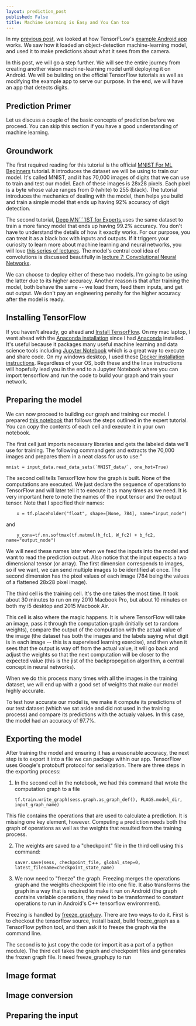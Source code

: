 ```yaml
---
layout: prediction_post
published: False
title: Machine Learning is Easy and You Can too
---
```


In my [previous post](http://jalammar.github.io/Supercharging-android-apps-using-tensorflow/), we looked at how TensorFLow's [example Android app](https://github.com/tensorflow/tensorflow/tree/master/tensorflow/examples/android) works. We saw how it loaded an object-detection machine-learning model, and used it to make predictions about what it sees from the camera.

In this post, we will go a step further. We will see the entire journey from creating another vision machine-learning model until deploying it on Android. We will be building on the official TensorFlow tutorials as well as modifying the example app to serve our purpose. In the end, we will have an app that detects digits.

## Prediction Primer

Let us discuss a couple of the basic concepts of prediction before we proceed. You can skip this section if you have a good understanding of machine learning.

## Groundwork

The first required reading for this tutorial is the official [MNIST For ML Beginners](https://www.tensorflow.org/versions/r0.11/tutorials/mnist/beginners/index.html) tutorial. It introduces the dataset we will be using to train our model. It's called MNIST, and it has 70,000 images of digits that we can use to train and test our model. Each of these images is 28x28 pixels. Each pixel is a byte whose value ranges from 0 (white) to 255 (black). The tutorial introduces the mechanics of dealing with the model, then helps you build and train a simple model that ends up having 92% accuracy of digit detection.

The second tutorial, [Deep MN````IST for Experts](https://www.tensorflow.org/versions/r0.11/tutorials/mnist/pros/index.html),uses the same dataset to train a more fancy model that ends up having 99.2% accuracy. You don't have to understand the details of how it exactly works. For our purpose, you can treat it as a black box with inputs and outputs. If it triggers your curiosity to learn more about machine learning and neural networks, you will love [this series of lectures](https://www.youtube.com/watch?v=g-PvXUjD6qg&list=PLlJy-eBtNFt6EuMxFYRiNRS07MCWN5UIA). The model's central cool idea of convolutions is discussed beautifully in [lecture 7: Convolutional Neural Networks](https://www.youtube.com/watch?v=AQirPKrAyDg).

We can choose to deploy either of these two models. I'm going to be using the latter due to its higher accuracy. Another reason is that after training the model, both behave the same -- we load them, feed them inputs, and get out output. We don't pay an engineering penalty for the higher accuracy after the model is ready.

## Installing TensorFlow

If you haven't already, go ahead and [Install TensorFlow](https://www.tensorflow.org/versions/r0.11/get_started/os_setup.html#download-and-setup). On my mac laptop, I went ahead with the [Anaconda installation](https://www.tensorflow.org/versions/r0.11/get_started/os_setup.html#anaconda-installation) since I had [Anaconda](https://www.continuum.io/downloads) installed. It's useful because it packages many useful machine learning and data science tools including [Jupyter Notebook](http://jupyter.org/) which is a great way to execute and share code. On my windows desktop, I used these [Docker installation instructions](https://gist.github.com/ericjang/959c03168c0bdfac1ca3). Regardless of your OS, both these and the linux instructions will hopefully lead you in the end to a Jupyter Notebook where you can import tensorflow and run the code to build your graph and train your network.

## Preparing the model

We can now proceed to building our graph and training our model. I prepared [this notebook]() that follows the steps outlined in the expert tutorial. You can copy the contents of each cell and execute it in your own notebook.

The first cell just imports necessary libraries and gets the labeled data we'll use for training. The following command gets and extracts the 70,000 images and prepares them in a neat class for us to use:"

`` mnist = input_data.read_data_sets(`MNIST_data/`, one_hot=True) ``

The second cell tells TensorFlow how the graph is built. None of the computations are executed. We just declare the sequence of operations to TensorFlow and will later tell it to execute it as many times as we need. It is very important here to note the names of the input tensor and the output tensor. Note that I specified their names:

        x = tf.placeholder("float", shape=[None, 784], name="input_node")

and

        y_conv=tf.nn.softmax(tf.matmul(h_fc1, W_fc2) + b_fc2, name="output_node")

We will need these names later when we feed the inputs into the model and want to read the prediction output. Also notice that the input expects a two dimensional tensor (or array). The first dimension correspends to images, so if we want, we can send multiple images to be identified at once. The second dimension has the pixel values of each image (784 being the values of a flattened 28x28 pixel image).

The third cell is the training cell. It's the one takes the most time. It took about 30 minutes to run on my 2010 Macbook Pro, but about 10 minutes on both my i5 desktop and 2015 Macbook Air.

This cell is also where the magic happens. It is where TensorFlow will take an image, pass it through the computation graph (initially set to random weights), compare the output of the computation with the actual value of the image (the dataset has both the images and the labels saying what digit is in each image -- this is a supervised learning exercise), and then when it sees that the output is way off from the actual value, it will go back and adjust the weights so that the next computation will be closer to the expected value (this is the jist of the backpropegation algorithm, a central concept in neural networks).

When we do this process many times with all the images in the training dataset, we will end up with a good set of weights that make our model highly accurate.

To test how accurate our model is, we make it compute its predictions of our test dataset (which we sat aside and did not used in the training process) and compare its predictions with the actualy values. In this case, the model had an accuracy of 97.7%.

## Exporting the model

After training the model and ensuring it has a reasonable accuracy, the next step is to export it into a file we can package within our app. TensorFlow uses Google's protobuff protocol for serialization. There are three steps in the exporting process:

1.  In the second cell in the notebook, we had this command that wrote the computation graph to a file

        tf.train.write_graph(sess.graph.as_graph_def(), FLAGS.model_dir, input_graph_name)

This file contains the operations that are used to calculate a prediction. It is missing one key element, however. Computing a prediction needs both the graph of operations as well as the weights that resulted from the training process.

2.  The weights are saved to a "checkpoint" file in the third cell using this command:

        saver.save(sess, checkpoint_file, global_step=0, latest_filename=checkpoint_state_name)

3.  We now need to "freeze" the graph. Freezing merges the operations graph and the weights checkpoint file into one file. It also transforms the graph in a way that is required to make it run on Android (the graph contains variable operations, they need to be transformed to constant operations to run in Android's C++ tensorflow environment).

Freezing is handled by [freeze_graph.py](https://github.com/tensorflow/tensorflow/blob/master/tensorflow/python/tools/freeze_graph.py). There are two ways to do it. First is to checkout the tensorflow source, install bazel, build freeze_graph as a TensorFlow python tool, and then ask it to freeze the graph via the command line.

The second is to just copy the code (or import it as a part of a python module).
The third cell takes the graph and checkpoint files and generates the frozen graph file. It need freeze_graph.py to run

## Image format

## Image conversion

## Preparing the input
